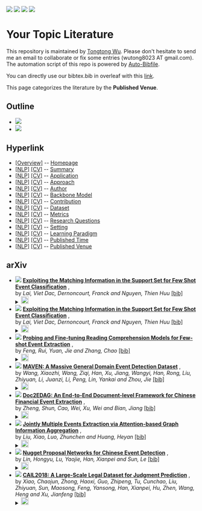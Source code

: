 [![](https://img.shields.io/badge/Awesome_Continual_Learning-yellow)](https://github.com/wutong8023/Awesome_Continual_Learning.git) [![](https://img.shields.io/badge/Awesome_Few_Shot_learning-green)](https://github.com/wutong8023/Awesome_Few_Shot_Learning.git) [![](https://img.shields.io/badge/Awesome_Information_Extraction-blue)](https://github.com/wutong8023/Awesome_Information_Extraction.git) [![](https://img.shields.io/badge/Awesome_Ideas-orange)](https://github.com/wutong8023/Awesome_Ideas.git)

# Your Topic Literature 
This repository is maintained by [Tongtong Wu](https://wutong8023.site). Please don't hesitate to send me an email to collaborate or fix some entries (wutong8023 AT gmail.com). 
The automation script of this repo is powered by [Auto-Bibfile](https://github.com/wutong8023/Auto-Bibfile.git).

You can directly use our bibtex.bib in overleaf with this [link](https://www.overleaf.com/read/rgscdxhxbwhp).

This page categorizes the literature by the **Published Venue**.

## Outline 
- [![](https://img.shields.io/badge/Hyperlink-blue)](https://github.com/wutong8023/Auto-Bibfile/blob/master/./README.md#hyperlink)
- [![](https://img.shields.io/badge/arXiv-8-blue)](https://github.com/wutong8023/Auto-Bibfile/blob/master/./README.md#arxiv)
## Hyperlink 
- [[Overview]](https://github.com/wutong8023/Auto-Bibfile/blob/master/README.md) -- [Homepage](https://github.com/wutong8023/Auto-Bibfile/blob/master/README.md)
- [[NLP]](https://github.com/wutong8023/Auto-Bibfile/blob/master/your_topic4nlp/./)  [[CV]](https://github.com/wutong8023/Auto-Bibfile/blob/master/your_topic4cv/./) -- [Summary](https://github.com/wutong8023/Auto-Bibfile/blob/master/your_topic4all/./)
- [[NLP]](https://github.com/wutong8023/Auto-Bibfile/blob/master/your_topic4nlp/application)  [[CV]](https://github.com/wutong8023/Auto-Bibfile/blob/master/your_topic4cv/application) -- [Application](https://github.com/wutong8023/Auto-Bibfile/blob/master/your_topic4all/application)
- [[NLP]](https://github.com/wutong8023/Auto-Bibfile/blob/master/your_topic4nlp/approach)  [[CV]](https://github.com/wutong8023/Auto-Bibfile/blob/master/your_topic4cv/approach) -- [Approach](https://github.com/wutong8023/Auto-Bibfile/blob/master/your_topic4all/approach)
- [[NLP]](https://github.com/wutong8023/Auto-Bibfile/blob/master/your_topic4nlp/author)  [[CV]](https://github.com/wutong8023/Auto-Bibfile/blob/master/your_topic4cv/author) -- [Author](https://github.com/wutong8023/Auto-Bibfile/blob/master/your_topic4all/author)
- [[NLP]](https://github.com/wutong8023/Auto-Bibfile/blob/master/your_topic4nlp/backbone_model)  [[CV]](https://github.com/wutong8023/Auto-Bibfile/blob/master/your_topic4cv/backbone_model) -- [Backbone Model](https://github.com/wutong8023/Auto-Bibfile/blob/master/your_topic4all/backbone_model)
- [[NLP]](https://github.com/wutong8023/Auto-Bibfile/blob/master/your_topic4nlp/contribution)  [[CV]](https://github.com/wutong8023/Auto-Bibfile/blob/master/your_topic4cv/contribution) -- [Contribution](https://github.com/wutong8023/Auto-Bibfile/blob/master/your_topic4all/contribution)
- [[NLP]](https://github.com/wutong8023/Auto-Bibfile/blob/master/your_topic4nlp/dataset)  [[CV]](https://github.com/wutong8023/Auto-Bibfile/blob/master/your_topic4cv/dataset) -- [Dataset](https://github.com/wutong8023/Auto-Bibfile/blob/master/your_topic4all/dataset)
- [[NLP]](https://github.com/wutong8023/Auto-Bibfile/blob/master/your_topic4nlp/metrics)  [[CV]](https://github.com/wutong8023/Auto-Bibfile/blob/master/your_topic4cv/metrics) -- [Metrics](https://github.com/wutong8023/Auto-Bibfile/blob/master/your_topic4all/metrics)
- [[NLP]](https://github.com/wutong8023/Auto-Bibfile/blob/master/your_topic4nlp/research_question)  [[CV]](https://github.com/wutong8023/Auto-Bibfile/blob/master/your_topic4cv/research_question) -- [Research Questions](https://github.com/wutong8023/Auto-Bibfile/blob/master/your_topic4all/research_question)
- [[NLP]](https://github.com/wutong8023/Auto-Bibfile/blob/master/your_topic4nlp/setting)  [[CV]](https://github.com/wutong8023/Auto-Bibfile/blob/master/your_topic4cv/setting) -- [Setting](https://github.com/wutong8023/Auto-Bibfile/blob/master/your_topic4all/setting)
- [[NLP]](https://github.com/wutong8023/Auto-Bibfile/blob/master/your_topic4nlp/supervision)  [[CV]](https://github.com/wutong8023/Auto-Bibfile/blob/master/your_topic4cv/supervision) -- [ Learning Paradigm](https://github.com/wutong8023/Auto-Bibfile/blob/master/your_topic4all/supervision)
- [[NLP]](https://github.com/wutong8023/Auto-Bibfile/blob/master/your_topic4nlp/time)  [[CV]](https://github.com/wutong8023/Auto-Bibfile/blob/master/your_topic4cv/time) -- [Published Time](https://github.com/wutong8023/Auto-Bibfile/blob/master/your_topic4all/time)
- [[NLP]](https://github.com/wutong8023/Auto-Bibfile/blob/master/your_topic4nlp/venue)  [[CV]](https://github.com/wutong8023/Auto-Bibfile/blob/master/your_topic4cv/venue) -- [Published Venue](https://github.com/wutong8023/Auto-Bibfile/blob/master/your_topic4all/venue)

## arXiv

- [![](https://img.shields.io/badge/arXiv:2002.05295_[cs,_stat]-2020-blue)](http://arxiv.org/abs/2002.05295) [**Exploiting the Matching Information in the Support Set for Few Shot Event Classification**](http://arxiv.org/abs/2002.05295) , <br> by *Lai, Viet Dac, Dernoncourt, Franck and Nguyen, Thien Huu* [[bib]](https://github.com/wutong8023/Auto-Bibfile/blob/master/./bibtex.bib#L69-L84)<br> </details><details><summary><img src=https://github.com/wutong8023/Auto-Bibfile/blob/master/scripts/svg/copy_icon.png height="20"></summary><pre>```lai_exploiting_2020```
- [![](https://img.shields.io/badge/arXiv:2002.05295_[cs,_stat]-2020-blue)](http://arxiv.org/abs/2002.05295) [**Exploiting the Matching Information in the Support Set for Few Shot Event Classification**](http://arxiv.org/abs/2002.05295) , <br> by *Lai, Viet Dac, Dernoncourt, Franck and Nguyen, Thien Huu* [[bib]](https://github.com/wutong8023/Auto-Bibfile/blob/master/./bibtex.bib#L253-L268)<br> </details><details><summary><img src=https://github.com/wutong8023/Auto-Bibfile/blob/master/scripts/svg/copy_icon.png height="20"></summary><pre>```lai_exploiting_2020-1```
- [![](https://img.shields.io/badge/arXiv:2010.11325_[cs]-2020-blue)](http://arxiv.org/abs/2010.11325) [**Probing and Fine-tuning Reading Comprehension Models for Few-shot Event Extraction**](http://arxiv.org/abs/2010.11325) , <br> by *Feng, Rui, Yuan, Jie and Zhang, Chao* [[bib]](https://github.com/wutong8023/Auto-Bibfile/blob/master/./bibtex.bib#L474-L487)<br> </details><details><summary><img src=https://github.com/wutong8023/Auto-Bibfile/blob/master/scripts/svg/copy_icon.png height="20"></summary><pre>```feng_probing_2020```
- [![](https://img.shields.io/badge/arXiv:2004.13590_[cs]-2020-blue)](http://arxiv.org/abs/2004.13590) [**MAVEN: A Massive General Domain Event Detection Dataset**](http://arxiv.org/abs/2004.13590) , <br> by *Wang, Xiaozhi, Wang, Ziqi, Han, Xu, Jiang, Wangyi, Han, Rong, Liu, Zhiyuan, Li, Juanzi, Li, Peng, Lin, Yankai and Zhou, Jie* [[bib]](https://github.com/wutong8023/Auto-Bibfile/blob/master/./bibtex.bib#L726-L740)<br> </details><details><summary><img src=https://github.com/wutong8023/Auto-Bibfile/blob/master/scripts/svg/copy_icon.png height="20"></summary><pre>```wang_maven_2020```
- [![](https://img.shields.io/badge/arXiv:1904.07535_[cs]-2019-blue)](http://arxiv.org/abs/1904.07535) [**Doc2EDAG: An End-to-End Document-level Framework for Chinese Financial Event Extraction**](http://arxiv.org/abs/1904.07535) , <br> by *Zheng, Shun, Cao, Wei, Xu, Wei and Bian, Jiang* [[bib]](https://github.com/wutong8023/Auto-Bibfile/blob/master/./bibtex.bib#L87-L101)<br> </details><details><summary><img src=https://github.com/wutong8023/Auto-Bibfile/blob/master/scripts/svg/copy_icon.png height="20"></summary><pre>```zheng_doc2edag_2019```
- [![](https://img.shields.io/badge/arXiv:1809.09078_[cs]-2018-blue)](http://arxiv.org/abs/1809.09078) [**Jointly Multiple Events Extraction via Attention-based Graph Information Aggregation**](http://arxiv.org/abs/1809.09078) , <br> by *Liu, Xiao, Luo, Zhunchen and Huang, Heyan* [[bib]](https://github.com/wutong8023/Auto-Bibfile/blob/master/./bibtex.bib#L222-L235)<br> </details><details><summary><img src=https://github.com/wutong8023/Auto-Bibfile/blob/master/scripts/svg/copy_icon.png height="20"></summary><pre>```liu_jointly_2018```
- [![](https://img.shields.io/badge/arXiv:1805.00249_[cs]-2018-blue)](http://arxiv.org/abs/1805.00249) [**Nugget Proposal Networks for Chinese Event Detection**](http://arxiv.org/abs/1805.00249) , <br> by *Lin, Hongyu, Lu, Yaojie, Han, Xianpei and Sun, Le* [[bib]](https://github.com/wutong8023/Auto-Bibfile/blob/master/./bibtex.bib#L327-L340)<br> </details><details><summary><img src=https://github.com/wutong8023/Auto-Bibfile/blob/master/scripts/svg/copy_icon.png height="20"></summary><pre>```lin_nugget_2018```
- [![](https://img.shields.io/badge/arXiv:1807.02478_[cs]-2018-blue)](http://arxiv.org/abs/1807.02478) [**CAIL2018: A Large-Scale Legal Dataset for Judgment Prediction**](http://arxiv.org/abs/1807.02478) , <br> by *Xiao, Chaojun, Zhong, Haoxi, Guo, Zhipeng, Tu, Cunchao, Liu, Zhiyuan, Sun, Maosong, Feng, Yansong, Han, Xianpei, Hu, Zhen, Wang, Heng and Xu, Jianfeng* [[bib]](https://github.com/wutong8023/Auto-Bibfile/blob/master/./bibtex.bib#L458-L472)<br> </details><details><summary><img src=https://github.com/wutong8023/Auto-Bibfile/blob/master/scripts/svg/copy_icon.png height="20"></summary><pre>```xiao_cail2018_2018```